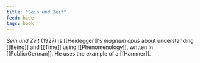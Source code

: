 ```yaml
---
title: "Sein und Zeit"
feed: hide
tags: book
---
```


_Sein und Zeit_ (1927) is [[Heidegger]]'s _magnum opus_ about understanding [[Being]] and [[Time]] using [[Phenomenology]], written in [[Public/German]]. He uses the example of a [[Hammer]]. 